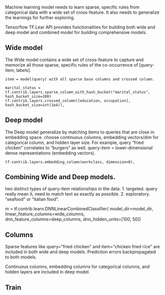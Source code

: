 
Machine learning model needs to learn sparse, specific rules from categorical data with a wide set of cross-feature. It also needs to generalize the learnings for further exploring.

Tensorflow TF.Lear API provides functionalities for building both wide and deep model and combined model for building comprehensive models.

## Wide model

The Wide model contains a wide set of cross-feature to capture and memorize all those sparse, specific rules of the co-occurrence of [query-item, labels].

    item = model(query) with all sparse base columns and crossed column.

    marital_status = tf.contrib.layers.sparse_column_with_hash_bucket("marital_status", hash_bucket_size=100)
    tf.contrib.layers.crossed_column([education, occupation], hash_bucket_size=int(1e4)),

## Deep model

The Deep model generalize by matching items to queries that are close in embedding space.
choose continuous columns, embedding vectors/dim for categorical column, and hidden layer size.
For example, query “fried chicken” correlates to “burgers” as well.
  query-item = lower-dimensional dense representations (embedding vectors).

    tf.contrib.layers.embedding_column(workclass, dimension=8),

## Combining Wide and Deep models.
  
two distinct types of query-item relationships in the data.
    1. targeted. query really mean it, need to match text as exactly as possible.
    2. exploratory. “seafood” or “italian food”.

  m = tf.contrib.learn.DNNLinearCombinedClassifier(
        model_dir=model_dir,
        linear_feature_columns=wide_columns,
        dnn_feature_columns=deep_columns,
        dnn_hidden_units=[100, 50])

## Columns

Sparse features like query="fried chicken" and item="chicken fried rice" are included in both wide and deep models. Prediction errors backpropagated to both models.

Continuous columns, embedding columns for categorical columns, and hidden layers are included in deep model.

## Train